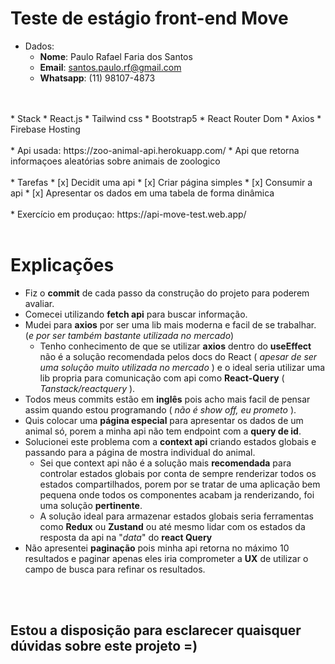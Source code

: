 # Teste de estágio front-end Move

* Dados:
    * **Nome**: Paulo Rafael Faria dos Santos
    * **Email**: santos.paulo.rf@gmail.com
    * **Whatsapp**: (11) 98107-4873 
<br />
<br />
* Stack
  * React.js
  * Tailwind css
  * Bootstrap5
  * React Router Dom
  * Axios
  * Firebase Hosting
<br />
<br />
* Api usada: https://zoo-animal-api.herokuapp.com/
    * Api que retorna informaçoes aleatórias sobre animais de zoologico
<br />
<br />
* Tarefas
  * [x] Decidit uma api
  * [x] Criar página simples
  * [x] Consumir a api
  * [x] Apresentar os dados em uma tabela de forma dinâmica
<br />
<br />  
* Exercício em produçao: https://api-move-test.web.app/  
<br />
<br />

# Explicações

* Fiz o **commit** de cada passo da construção do projeto para poderem avaliar.
* Comecei utilizando **fetch api** para buscar informação.
* Mudei para **axios** por ser uma lib mais moderna e facil de se trabalhar. (*e por ser também bastante utilizada no mercado*)
    * Tenho conhecimento de que se utilizar **axios** dentro do **useEffect** não é a solução recomendada pelos docs do React ( *apesar de ser uma solução muito utilizada no mercado* ) e o ideal seria utilizar uma lib propria para comunicação com api como **React-Query** ( *Tanstack/reactquery* ). 
* Todos meus commits estão em **inglês** pois acho mais facil de pensar assim quando estou programando ( *não é show off, eu prometo* ).
* Quis colocar uma **página especial** para apresentar os dados de um animal só, porem a minha api não tem endpoint com a **query de id**.
* Solucionei este problema com a **context api** criando estados globais e passando para a página de mostra individual do animal.
    * Sei que context api não é a solução mais **recomendada** para controlar estados globais por conta de sempre renderizar todos os estados compartilhados, porem
por se tratar de uma aplicação bem pequena onde todos os componentes acabam ja renderizando, foi uma solução **pertinente**.
    * A solução ideal para armazenar estados globais seria ferramentas como **Redux** ou **Zustand** ou até mesmo lidar com os estados da resposta da api na "*data*" do **react Query**
* Não apresentei **paginação** pois minha api retorna no máximo 10 resultados e paginar apenas eles iria comprometer a **UX** de utilizar o campo de busca para refinar os resultados.
<br />
<br />

## Estou a disposição para esclarecer quaisquer dúvidas sobre este projeto =)